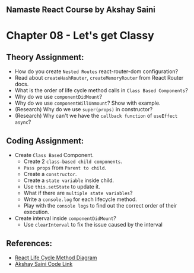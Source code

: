## Namaste React Course by Akshay Saini

# Chapter 08 - Let's get Classy

## Theory Assignment:

- How do you create `Nested Routes` react-router-dom configuration?
- Read about `createHashRouter`, `createMemoryRouter` from React Router docs.
- What is the order of life cycle method calls in `Class Based Components`?
- Why do we use `componentDidMount`?
- Why do we use `componentWillUnmount`? Show with example.
- (Research) Why do we use `super(props)` in constructor?
- (Research) Why can't we have the `callback function` of `useEffect async`?

## Coding Assignment:

- Create `Class Based` Component.
  - Create 2 `class-based child components`.
  - `Pass props` from `Parent to child`.
  - Create a `constructor`.
  - Create a `state variable` inside child.
  - Use `this.setState` to update it.
  - What if there are `multiple state variables`?
  - Write a `console.log` for each lifecycle method.
  - Play with the `console logs` to find out the correct order of their execution.
- Create interval inside `componentDidMount`?
  - Use `clearInterval` to fix the issue caused by the interval

## References:

- [React Life Cycle Method Diagram](https://projects.wojtekmaj.pl/react-lifecycle-methods-diagram/)
- [Akshay Saini Code Link](https://bitbucket.org/namastedev/namaste-react-live/src/master/)
